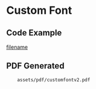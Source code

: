# Custom Font

## Code Example
[filename](https://raw.githubusercontent.com/johnfercher/maroto/v2/docs/assets/examples/customfont/v2/main.go ':include :type=code')

## PDF Generated
```pdf
	assets/pdf/customfontv2.pdf
```